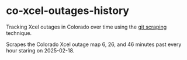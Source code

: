 # co-xcel-outages-history

Tracking Xcel outages in Colorado over time using the [git scraping](https://simonwillison.net/2021/Mar/5/git-scraping/) technique.

Scrapes the Colorado Xcel outage map 6, 26, and 46 minutes past every hour staring on 2025-02-18.
